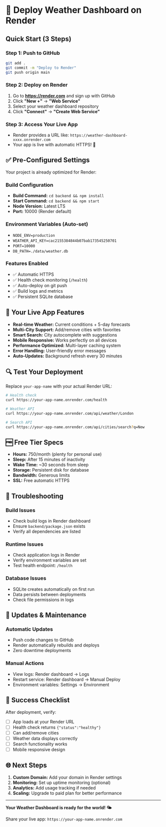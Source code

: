 # 🚀 Deploy Weather Dashboard on Render

## Quick Start (3 Steps)

### **Step 1: Push to GitHub**

```bash
git add .
git commit -m "Deploy to Render"
git push origin main
```

### **Step 2: Deploy on Render**

1. Go to **https://render.com** and sign up with GitHub
2. Click **"New +"** → **"Web Service"**
3. Select your weather dashboard repository
4. Click **"Connect"** → **"Create Web Service"**

### **Step 3: Access Your Live App**

- Render provides a URL like: `https://weather-dashboard-xxxx.onrender.com`
- Your app is live with automatic HTTPS! 🎉

## ✅ Pre-Configured Settings

Your project is already optimized for Render:

### Build Configuration

- **Build Command:** `cd backend && npm install`
- **Start Command:** `cd backend && npm start`
- **Node Version:** Latest LTS
- **Port:** 10000 (Render default)

### Environment Variables (Auto-set)

- `NODE_ENV=production`
- `WEATHER_API_KEY=cac2155384844b07bab173545250701`
- `PORT=10000`
- `DB_PATH=./data/weather.db`

### Features Enabled

- ✅ Automatic HTTPS
- ✅ Health check monitoring (`/health`)
- ✅ Auto-deploy on git push
- ✅ Build logs and metrics
- ✅ Persistent SQLite database

## 🌟 Your Live App Features

- **Real-time Weather:** Current conditions + 5-day forecasts
- **Multi-City Support:** Add/remove cities with favorites
- **Smart Search:** City autocomplete with suggestions
- **Mobile Responsive:** Works perfectly on all devices
- **Performance Optimized:** Multi-layer caching system
- **Error Handling:** User-friendly error messages
- **Auto-Updates:** Background refresh every 30 minutes

## 🔍 Test Your Deployment

Replace `your-app-name` with your actual Render URL:

```bash
# Health check
curl https://your-app-name.onrender.com/health

# Weather API
curl https://your-app-name.onrender.com/api/weather/London

# Search API
curl https://your-app-name.onrender.com/api/cities/search?q=New
```

## 🆓 Free Tier Specs

- **Hours:** 750/month (plenty for personal use)
- **Sleep:** After 15 minutes of inactivity
- **Wake Time:** ~30 seconds from sleep
- **Storage:** Persistent disk for database
- **Bandwidth:** Generous limits
- **SSL:** Free automatic HTTPS

## 🚨 Troubleshooting

### Build Issues

- Check build logs in Render dashboard
- Ensure `backend/package.json` exists
- Verify all dependencies are listed

### Runtime Issues

- Check application logs in Render
- Verify environment variables are set
- Test health endpoint: `/health`

### Database Issues

- SQLite creates automatically on first run
- Data persists between deployments
- Check file permissions in logs

## 🔄 Updates & Maintenance

### Automatic Updates

- Push code changes to GitHub
- Render automatically rebuilds and deploys
- Zero downtime deployments

### Manual Actions

- View logs: Render dashboard → Logs
- Restart service: Render dashboard → Manual Deploy
- Environment variables: Settings → Environment

## 🎯 Success Checklist

After deployment, verify:

- [ ] App loads at your Render URL
- [ ] Health check returns `{"status":"healthy"}`
- [ ] Can add/remove cities
- [ ] Weather data displays correctly
- [ ] Search functionality works
- [ ] Mobile responsive design

## 🌐 Next Steps

1. **Custom Domain:** Add your domain in Render settings
2. **Monitoring:** Set up uptime monitoring (optional)
3. **Analytics:** Add usage tracking if needed
4. **Scaling:** Upgrade to paid plan for better performance

---

**Your Weather Dashboard is ready for the world! 🌤️**

Share your live app: `https://your-app-name.onrender.com`
